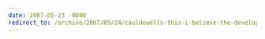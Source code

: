 ```yaml
---
date: 2007-05-23 -0800
redirect_to: /archive/2007/05/24/cauldewells-this-i-believe-the-developer-edition.aspx/
---
```

